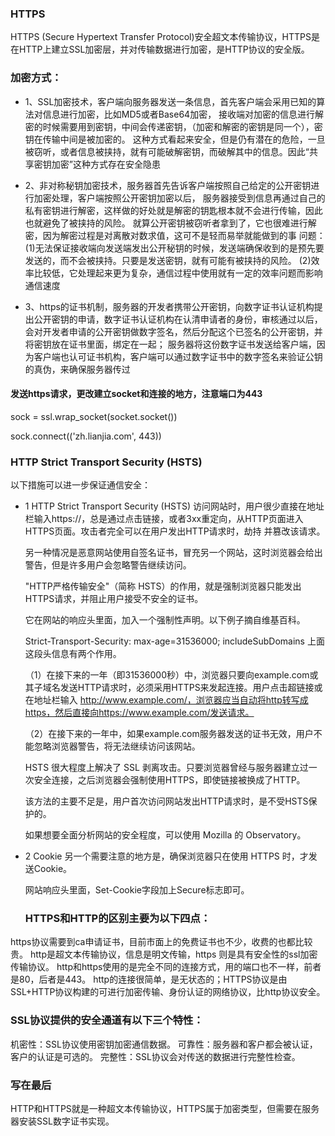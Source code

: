 ### HTTPS
HTTPS (Secure Hypertext Transfer Protocol)安全超文本传输协议，HTTPS是在HTTP上建立SSL加密层，并对传输数据进行加密，是HTTP协议的安全版。
### 加密方式：
* 1、SSL加密技术，客户端向服务器发送一条信息，首先客户端会采用已知的算法对信息进行加密，比如MD5或者Base64加密，
接收端对加密的信息进行解密的时候需要用到密钥，中间会传递密钥，（加密和解密的密钥是同一个），密钥在传输中间是被加密的。
这种方式看起来安全，但是仍有潜在的危险，一旦被窃听，或者信息被挟持，就有可能破解密钥，而破解其中的信息。因此“共享密钥加密”这种方式存在安全隐患

* 2、非对称秘钥加密技术，服务器首先告诉客户端按照自己给定的公开密钥进行加密处理，客户端按照公开密钥加密以后，
服务器接受到信息再通过自己的私有密钥进行解密，这样做的好处就是解密的钥匙根本就不会进行传输，因此也就避免了被挟持的风险。
就算公开密钥被窃听者拿到了，它也很难进行解密，因为解密过程是对离散对数求值，这可不是轻而易举就能做到的事
问题：(1)无法保证接收端向发送端发出公开秘钥的时候，发送端确保收到的是预先要发送的，而不会被挟持。只要是发送密钥，就有可能有被挟持的风险。
(2)效率比较低，它处理起来更为复杂，通信过程中使用就有一定的效率问题而影响通信速度

* 3、https的证书机制，服务器的开发者携带公开密钥，向数字证书认证机构提出公开密钥的申请，数字证书认证机构在认清申请者的身份，审核通过以后，会对开发者申请的公开密钥做数字签名，然后分配这个已签名的公开密钥，并将密钥放在证书里面，绑定在一起；
服务器将这份数字证书发送给客户端，因为客户端也认可证书机构，客户端可以通过数字证书中的数字签名来验证公钥的真伪，来确保服务器传过
#### 发送https请求，更改建立socket和连接的地方，注意端口为443
sock = ssl.wrap_socket(socket.socket())

sock.connect(('zh.lianjia.com', 443))


### HTTP Strict Transport Security (HSTS)
以下措施可以进一步保证通信安全：
* 1 HTTP Strict Transport Security (HSTS)
  访问网站时，用户很少直接在地址栏输入https://，总是通过点击链接，或者3xx重定向，从HTTP页面进入HTTPS页面。攻击者完全可以在用户发出HTTP请求时，劫持   并篡改该请求。

  另一种情况是恶意网站使用自签名证书，冒充另一个网站，这时浏览器会给出警告，但是许多用户会忽略警告继续访问。

  "HTTP严格传输安全"（简称 HSTS）的作用，就是强制浏览器只能发出HTTPS请求，并阻止用户接受不安全的证书。

  它在网站的响应头里面，加入一个强制性声明。以下例子摘自维基百科。


  Strict-Transport-Security: max-age=31536000; includeSubDomains
  上面这段头信息有两个作用。

  （1）在接下来的一年（即31536000秒）中，浏览器只要向example.com或其子域名发送HTTP请求时，必须采用HTTPS来发起连接。用户点击超链接或在地址栏输入       http://www.example.com/，浏览器应当自动将http转写成https，然后直接向https://www.example.com/发送请求。

  （2）在接下来的一年中，如果example.com服务器发送的证书无效，用户不能忽略浏览器警告，将无法继续访问该网站。

  HSTS 很大程度上解决了 SSL 剥离攻击。只要浏览器曾经与服务器建立过一次安全连接，之后浏览器会强制使用HTTPS，即使链接被换成了HTTP。

  该方法的主要不足是，用户首次访问网站发出HTTP请求时，是不受HSTS保护的。

  如果想要全面分析网站的安全程度，可以使用 Mozilla 的 Observatory。

* 2 Cookie
  另一个需要注意的地方是，确保浏览器只在使用 HTTPS 时，才发送Cookie。

  网站响应头里面，Set-Cookie字段加上Secure标志即可。
  
  
  ### HTTPS和HTTP的区别主要为以下四点：

https协议需要到ca申请证书，目前市面上的免费证书也不少，收费的也都比较贵。
http是超文本传输协议，信息是明文传输，https 则是具有安全性的ssl加密传输协议。
http和https使用的是完全不同的连接方式，用的端口也不一样，前者是80，后者是443。
http的连接很简单，是无状态的；HTTPS协议是由SSL+HTTP协议构建的可进行加密传输、身份认证的网络协议，比http协议安全。

### SSL协议提供的安全通道有以下三个特性：

机密性：SSL协议使用密钥加密通信数据。
可靠性：服务器和客户都会被认证，客户的认证是可选的。
完整性：SSL协议会对传送的数据进行完整性检查。


### 写在最后
HTTP和HTTPS就是一种超文本传输协议，HTTPS属于加密类型，但需要在服务器安装SSL数字证书实现。


